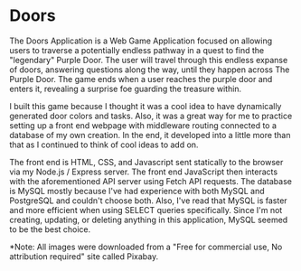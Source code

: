 # Doors

  The Doors Application is a Web Game Application focused on allowing users to traverse a potentially endless pathway in a quest to find the "legendary" Purple Door.  The user will travel through this endless expanse of doors, answering questions along the way, until they happen across The Purple Door.  The game ends when a user reaches the purple door and enters it, revealing a surprise foe guarding the treasure within.

  I built this game because I thought it was a cool idea to have dynamically generated door colors and tasks.  Also, it was a great way for me to practice setting up a front end webpage with middleware routing connected to a database of my own creation.  In the end, it developed into a little more than that as I continued to think of cool ideas to add on.

  The front end is HTML, CSS, and Javascript sent statically to the browser via my Node.js / Express server. The front end JavaScript then interacts with the aforementioned API server using Fetch API requests.  The database is MySQL mostly because I've had experience with both MySQL and PostgreSQL and couldn't choose both.  Also, I've read that MySQL is faster and more efficient when using SELECT queries specifically.  Since I'm not creating, updating, or deleting anything in this application, MySQL seemed to be the best choice.

  *Note: All images were downloaded from a "Free for commercial use, No attribution required" site called Pixabay.
